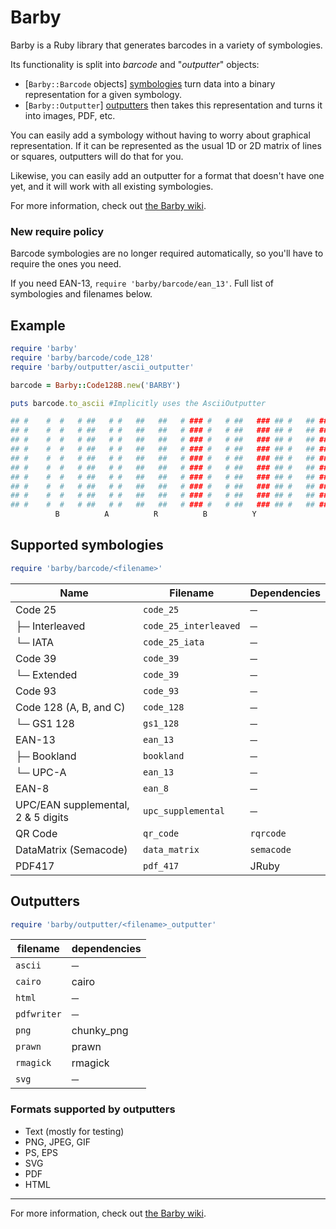 # Barby
Barby is a Ruby library that generates barcodes in a variety of symbologies.

Its functionality is split into _barcode_ and "_outputter_" objects:
  * [`Barby::Barcode` objects] [symbologies] turn data into a binary representation for a given symbology.
  * [`Barby::Outputter`] [outputters] then takes this representation and turns it into images, PDF, etc.

You can easily add a symbology without having to worry about graphical
representation. If it can be represented as the usual 1D or 2D matrix of
lines or squares, outputters will do that for you.

Likewise, you can easily add an outputter for a format that doesn't have one
yet, and it will work with all existing symbologies.

For more information, check out [the Barby wiki][wiki].


### New require policy

Barcode symbologies are no longer required automatically, so you'll have to
require the ones you need.

If you need EAN-13, `require 'barby/barcode/ean_13'`. Full list of symbologies and filenames below.

## Example

```ruby
require 'barby'
require 'barby/barcode/code_128'
require 'barby/outputter/ascii_outputter'

barcode = Barby::Code128B.new('BARBY')

puts barcode.to_ascii #Implicitly uses the AsciiOutputter

## #    #  #   # ##   # #   ##   ##   # ### #   # ##   ### ## #   ## ### ### ##   ### # ##
## #    #  #   # ##   # #   ##   ##   # ### #   # ##   ### ## #   ## ### ### ##   ### # ##
## #    #  #   # ##   # #   ##   ##   # ### #   # ##   ### ## #   ## ### ### ##   ### # ##
## #    #  #   # ##   # #   ##   ##   # ### #   # ##   ### ## #   ## ### ### ##   ### # ##
## #    #  #   # ##   # #   ##   ##   # ### #   # ##   ### ## #   ## ### ### ##   ### # ##
## #    #  #   # ##   # #   ##   ##   # ### #   # ##   ### ## #   ## ### ### ##   ### # ##
## #    #  #   # ##   # #   ##   ##   # ### #   # ##   ### ## #   ## ### ### ##   ### # ##
## #    #  #   # ##   # #   ##   ##   # ### #   # ##   ### ## #   ## ### ### ##   ### # ##
## #    #  #   # ##   # #   ##   ##   # ### #   # ##   ### ## #   ## ### ### ##   ### # ##
## #    #  #   # ##   # #   ##   ##   # ### #   # ##   ### ## #   ## ### ### ##   ### # ##
          B          A          R          B          Y
```

## Supported symbologies

```ruby
require 'barby/barcode/<filename>'
```

| Name                                | Filename              | Dependencies  |
| ----------------------------------- | --------------------- | ------------- |
| Code 25                             | `code_25`             | ─             |
| ├─ Interleaved                      | `code_25_interleaved` | ─             |
| └─ IATA                             | `code_25_iata`        | ─             |
| Code 39                             | `code_39`             | ─             |
| └─ Extended                         | `code_39`             | ─             |
| Code 93                             | `code_93`             | ─             |
| Code 128 (A, B, and C)              | `code_128`            | ─             |
| └─ GS1 128                          | `gs1_128`             | ─             |
| EAN-13                              | `ean_13`              | ─             |
| ├─ Bookland                         | `bookland`            | ─             |
| └─ UPC-A                            | `ean_13`              | ─             |
| EAN-8                               | `ean_8`               | ─             |
| UPC/EAN supplemental, 2 & 5 digits  | `upc_supplemental`    | ─             |
| QR Code                             | `qr_code`             | `rqrcode`     |
| DataMatrix (Semacode)               | `data_matrix`         | `semacode`    |
| PDF417                              | `pdf_417`             | JRuby         |


## Outputters

```ruby
require 'barby/outputter/<filename>_outputter'
```

| filename    | dependencies  |
| ----------- | ------------- |
| `ascii`     | ─             |
| `cairo`     | cairo         |
| `html`      | ─             |
| `pdfwriter` | ─             |
| `png`       | chunky_png    |
| `prawn`     | prawn         |
| `rmagick`   | rmagick       |
| `svg`       | ─             |

### Formats supported by outputters

* Text (mostly for testing)
* PNG, JPEG, GIF
* PS, EPS
* SVG
* PDF
* HTML

---

For more information, check out [the Barby wiki][wiki].


  [wiki]: https://github.com/toretore/barby/wiki
  [symbologies]: https://github.com/toretore/barby/wiki/Symbologies
  [outputters]: https://github.com/toretore/barby/wiki/Outputters
